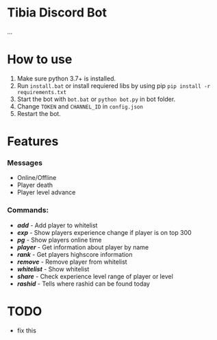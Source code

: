 # Tibia Discord Bot
...

# How to use
1. Make sure python 3.7+ is installed.
2. Run ```install.bat``` or install requiered libs by using pip ```pip install -r requirements.txt```
3. Start the bot with ```bot.bat``` or ```python bot.py``` in bot folder.
4. Change ```TOKEN``` and ```CHANNEL_ID``` in ```config.json```
5. Restart the bot.

# Features
### Messages
* Online/Offline
* Player death
* Player level advance

### Commands:
* ***add*** - Add player to whitelist
* ***exp*** - Show players experience change if player is on top 300
* ***pg*** - Show players online time
* ***player*** - Get information about player by name
* ***rank*** - Get players highscore information
* ***remove*** - Remove player from whitelist
* ***whitelist*** - Show whitelist
* ***share*** - Check experience level range of player or level
* ***rashid*** - Tells where rashid can be found today
# TODO
* fix this
